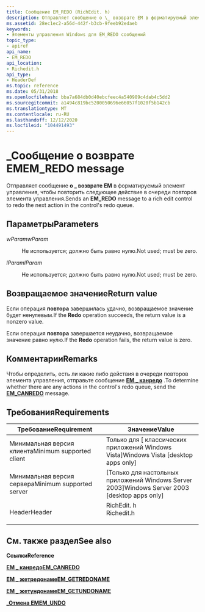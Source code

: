 ```yaml
---
title: Сообщение EM_REDO (RichEdit. h)
description: Отправляет сообщение о \_ возврате EM в форматируемый элемент управления, чтобы повторить следующее действие в очереди повторов элемента управления.
ms.assetid: 28ec1ec2-a56d-442f-b3cb-9feeb92edaeb
keywords:
- Элементы управления Windows для EM_REDO сообщений
topic_type:
- apiref
api_name:
- EM_REDO
api_location:
- Richedit.h
api_type:
- HeaderDef
ms.topic: reference
ms.date: 05/31/2018
ms.openlocfilehash: bba7a684db0d40ebcfeec4a540989c4dab4c5dd2
ms.sourcegitcommit: a1494c819bc5200050696e66057f1020f5b142cb
ms.translationtype: MT
ms.contentlocale: ru-RU
ms.lasthandoff: 12/12/2020
ms.locfileid: "104491493"
---
```

# <a name="em_redo-message"></a><span data-ttu-id="f6fe9-104">\_Сообщение о возврате EM</span><span class="sxs-lookup"><span data-stu-id="f6fe9-104">EM\_REDO message</span></span>

<span data-ttu-id="f6fe9-105">Отправляет сообщение **о \_ возврате EM** в форматируемый элемент управления, чтобы повторить следующее действие в очереди повторов элемента управления.</span><span class="sxs-lookup"><span data-stu-id="f6fe9-105">Sends an **EM\_REDO** message to a rich edit control to redo the next action in the control's redo queue.</span></span>

## <a name="parameters"></a><span data-ttu-id="f6fe9-106">Параметры</span><span class="sxs-lookup"><span data-stu-id="f6fe9-106">Parameters</span></span>

<dl> <dt>

<span data-ttu-id="f6fe9-107">*wParam*</span><span class="sxs-lookup"><span data-stu-id="f6fe9-107">*wParam*</span></span> 
</dt> <dd>

<span data-ttu-id="f6fe9-108">Не используется; должно быть равно нулю.</span><span class="sxs-lookup"><span data-stu-id="f6fe9-108">Not used; must be zero.</span></span>

</dd> <dt>

<span data-ttu-id="f6fe9-109">*lParam*</span><span class="sxs-lookup"><span data-stu-id="f6fe9-109">*lParam*</span></span> 
</dt> <dd>

<span data-ttu-id="f6fe9-110">Не используется; должно быть равно нулю.</span><span class="sxs-lookup"><span data-stu-id="f6fe9-110">Not used; must be zero.</span></span>

</dd> </dl>

## <a name="return-value"></a><span data-ttu-id="f6fe9-111">Возвращаемое значение</span><span class="sxs-lookup"><span data-stu-id="f6fe9-111">Return value</span></span>

<span data-ttu-id="f6fe9-112">Если операция **повтора** завершилась удачно, возвращаемое значение будет ненулевым.</span><span class="sxs-lookup"><span data-stu-id="f6fe9-112">If the **Redo** operation succeeds, the return value is a nonzero value.</span></span>

<span data-ttu-id="f6fe9-113">Если операция **повтора** завершается неудачно, возвращаемое значение равно нулю.</span><span class="sxs-lookup"><span data-stu-id="f6fe9-113">If the **Redo** operation fails, the return value is zero.</span></span>

## <a name="remarks"></a><span data-ttu-id="f6fe9-114">Комментарии</span><span class="sxs-lookup"><span data-stu-id="f6fe9-114">Remarks</span></span>

<span data-ttu-id="f6fe9-115">Чтобы определить, есть ли какие либо действия в очереди повторов элемента управления, отправьте сообщение [**EM \_ канредо**](em-canredo.md) .</span><span class="sxs-lookup"><span data-stu-id="f6fe9-115">To determine whether there are any actions in the control's redo queue, send the [**EM\_CANREDO**](em-canredo.md) message.</span></span>

## <a name="requirements"></a><span data-ttu-id="f6fe9-116">Требования</span><span class="sxs-lookup"><span data-stu-id="f6fe9-116">Requirements</span></span>



| <span data-ttu-id="f6fe9-117">Требование</span><span class="sxs-lookup"><span data-stu-id="f6fe9-117">Requirement</span></span> | <span data-ttu-id="f6fe9-118">Значение</span><span class="sxs-lookup"><span data-stu-id="f6fe9-118">Value</span></span> |
|-------------------------------------|---------------------------------------------------------------------------------------|
| <span data-ttu-id="f6fe9-119">Минимальная версия клиента</span><span class="sxs-lookup"><span data-stu-id="f6fe9-119">Minimum supported client</span></span><br/> | <span data-ttu-id="f6fe9-120">Только для \[ классических приложений Windows Vista\]</span><span class="sxs-lookup"><span data-stu-id="f6fe9-120">Windows Vista \[desktop apps only\]</span></span><br/>                                        |
| <span data-ttu-id="f6fe9-121">Минимальная версия сервера</span><span class="sxs-lookup"><span data-stu-id="f6fe9-121">Minimum supported server</span></span><br/> | <span data-ttu-id="f6fe9-122">\[Только для настольных приложений Windows Server 2003\]</span><span class="sxs-lookup"><span data-stu-id="f6fe9-122">Windows Server 2003 \[desktop apps only\]</span></span><br/>                                  |
| <span data-ttu-id="f6fe9-123">Header</span><span class="sxs-lookup"><span data-stu-id="f6fe9-123">Header</span></span><br/>                   | <dl> <span data-ttu-id="f6fe9-124"><dt>RichEdit. h</dt></span><span class="sxs-lookup"><span data-stu-id="f6fe9-124"><dt>Richedit.h</dt></span></span> </dl> |



## <a name="see-also"></a><span data-ttu-id="f6fe9-125">См. также раздел</span><span class="sxs-lookup"><span data-stu-id="f6fe9-125">See also</span></span>

<dl> <dt>

<span data-ttu-id="f6fe9-126">**Ссылки**</span><span class="sxs-lookup"><span data-stu-id="f6fe9-126">**Reference**</span></span>
</dt> <dt>

[<span data-ttu-id="f6fe9-127">**EM \_ канредо**</span><span class="sxs-lookup"><span data-stu-id="f6fe9-127">**EM\_CANREDO**</span></span>](em-canredo.md)
</dt> <dt>

[<span data-ttu-id="f6fe9-128">**EM \_ жетредонаме**</span><span class="sxs-lookup"><span data-stu-id="f6fe9-128">**EM\_GETREDONAME**</span></span>](em-getredoname.md)
</dt> <dt>

[<span data-ttu-id="f6fe9-129">**EM \_ жетундонаме**</span><span class="sxs-lookup"><span data-stu-id="f6fe9-129">**EM\_GETUNDONAME**</span></span>](em-getundoname.md)
</dt> <dt>

[<span data-ttu-id="f6fe9-130">**\_Отмена EM**</span><span class="sxs-lookup"><span data-stu-id="f6fe9-130">**EM\_UNDO**</span></span>](em-undo.md)
</dt> </dl>

 

 





